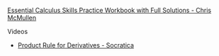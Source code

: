 [Essential Calculus Skills Practice Workbook with Full Solutions - Chris McMullen](https://www.mcleanandeakin.com/book/9781941691243)

Videos
* [Product Rule for Derivatives - Socratica](https://youtu.be/8Qw2aPjqW9c?si=0wmdsUZYCyUAtQK_)
